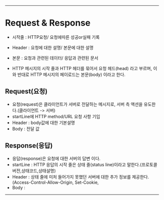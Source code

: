 <hr />


# Request & Response
- 시작줄 : HTTP요청/ 요청에따른 성공or실패 기록
- Header : 요청에 대한 설명/ 본문에 대한 설명
- 본문 : 요청과 관련된 데이터/ 응답과 관련된 문서

- HTTP 메시지의 시작 줄과 HTTP 헤더를 묶어서 요청 헤드(head) 라고 부르며, 이와 반대로 HTTP 메시지의 페이로드는 본문(body) 이라고 한다.

## Request(요청)
- 요청(request)은 클라이언트가 서버로 전달하는 메시지로, 서버 측 액션을 유도한다.(클라이언트 -> 서버)
- startLine에 HTTP method/URL 요청 사항 기입
- Header : body값에 대한 기본설명
- Body : 전달 값

## Response(응답)
- 응답(response)은 요청에 대한 서버의 답변 이다.
- startLine : HTTP 응답의 시작 줄은 상태 줄(status line)이라고 말한다.(프로토콜버전,상태코드,상태설명)
- Header : 상태 줄에 미처 들어가지 못했던 서버에 대한 추가 정보를 제공한다.(Access-Control-Allow-Origin, Set-Cookie,
- Body : 

<hr />